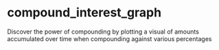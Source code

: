 # compound_interest_graph

Discover the power of compounding by plotting a visual of amounts accumulated over time when compounding against various percentages
